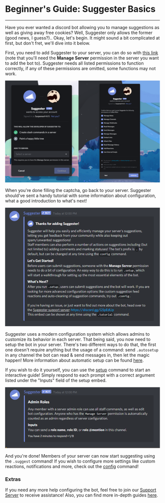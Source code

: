 # Beginner's Guide: Suggester Basics
---
Have you ever wanted a discord bot allowing you to manage suggestions as well as giving away free cookies? Well, Suggester only allows the former (good news, I guess?).. Okay, let's begin. 
It might sound a bit complicated at first, but don't fret, we'll dive into it below.

First, you need to add Suggester to your server, you can do so with [this link](https://suggester.js.org/invite) (note that you'll need the **Manage Server** permission in the server you want to add the bot to). Suggester needs all listed permissions to function correctly, if any of these permissions are omitted, some functions may not work.

![Invite Suggester to your server](/images/invite.png) 

When you're done filling the captcha, go back to your server. Suggester should've sent a handy tutorial with some information about configuration, what a good introduction to what's next! 

![Suggester Tutorial](/images/tutorial.png)

Suggester uses a modern configuration system which allows admins to customize its behavior in each server. That being said, you now need to setup the bot in your server. 
There's two different ways to do that, the first one doesn't require anything but the usage of a command: send `.autosetup` in any channel the bot can read & send messages in, then let the magic happen! More information about automatic setup can be found [here](admin/autosetup.md).

If you wish to do it yourself, you can use the [setup](admin/setup.md) command to start an interactive guide! Simply respond to each prompt with a correct argument listed under the "Inputs" field of the setup embed.

![Interactive Setup](/images/setup.png)

And you're done! Members of your server can now start suggesting using the `.suggest` command! If you wish to configure more settings like custom reactions, notifications and more, check out the [config](/config/configuration.md) command!

### Extras
If you need any more help configuring the bot, feel free to join our [Support Server](https://suggester.js.org/support) to receive assistance! Also, you can find more in-depth guides [here](/topics/guides/intro).
